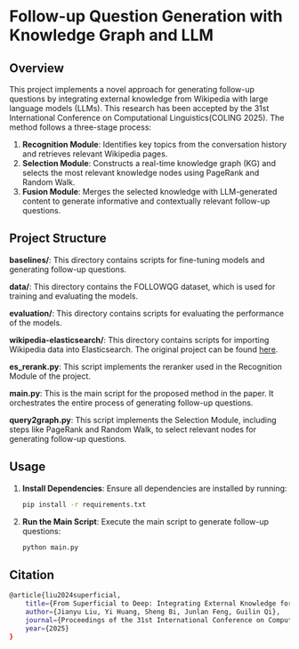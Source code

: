# Follow-up Question Generation with Knowledge Graph and LLM

## Overview
This project implements a novel approach for generating follow-up questions by integrating external knowledge from Wikipedia with large language models (LLMs). This research has been accepted by the 31st International Conference on Computational Linguistics(COLING 2025). The method follows a three-stage process:

1. **Recognition Module**: Identifies key topics from the conversation history and retrieves relevant Wikipedia pages.
2. **Selection Module**: Constructs a real-time knowledge graph (KG) and selects the most relevant knowledge nodes using PageRank and Random Walk.
3. **Fusion Module**: Merges the selected knowledge with LLM-generated content to generate informative and contextually relevant follow-up questions.

## Project Structure

**baselines/**: This directory contains scripts for fine-tuning models and generating follow-up questions.

**data/**: This directory contains the FOLLOWQG dataset, which is used for training and evaluating the models.

**evaluation/**: This directory contains scripts for evaluating the performance of the models.

**wikipedia-elasticsearch/**: This directory contains scripts for importing Wikipedia data into Elasticsearch. The original project can be found [here](https://github.com/zetian1025/wikipedia-elasticsearch).

**es_rerank.py**: This script implements the reranker used in the Recognition Module of the project.

**main.py**: This is the main script for the proposed method in the paper. It orchestrates the entire process of generating follow-up questions.

**query2graph.py**: This script implements the Selection Module, including steps like PageRank and Random Walk, to select relevant nodes for generating follow-up questions.


## Usage

1. **Install Dependencies**: Ensure all dependencies are installed by running:
   ```bash
   pip install -r requirements.txt
2. **Run the Main Script**: Execute the main script to generate follow-up questions:
    ```bash
    python main.py
## Citation
```bash
@article{liu2024superficial,
    title={From Superficial to Deep: Integrating External Knowledge for Follow-up Question Generation Using Knowledge Graph and LLM},
    author={Jianyu Liu, Yi Huang, Sheng Bi, Junlan Feng, Guilin Qi},
    journal={Proceedings of the 31st International Conference on Computational Linguistics},
    year={2025}
}